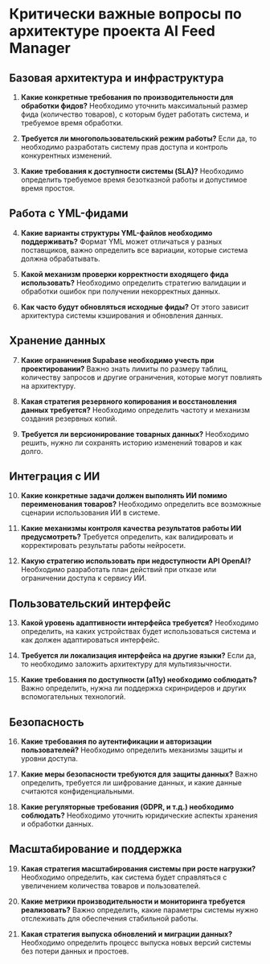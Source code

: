 # Критически важные вопросы по архитектуре проекта AI Feed Manager

## Базовая архитектура и инфраструктура
1. **Какие конкретные требования по производительности для обработки фидов?** Необходимо уточнить максимальный размер фида (количество товаров), с которым будет работать система, и требуемое время обработки.

2. **Требуется ли многопользовательский режим работы?** Если да, то необходимо разработать систему прав доступа и контроль конкурентных изменений.

3. **Какие требования к доступности системы (SLA)?** Необходимо определить требуемое время безотказной работы и допустимое время простоя.

## Работа с YML-фидами
4. **Какие варианты структуры YML-файлов необходимо поддерживать?** Формат YML может отличаться у разных поставщиков, важно определить все вариации, которые система должна обрабатывать.

5. **Какой механизм проверки корректности входящего фида использовать?** Необходимо определить стратегию валидации и обработки ошибок при получении некорректных данных.

6. **Как часто будут обновляться исходные фиды?** От этого зависит архитектура системы кэширования и обновления данных.

## Хранение данных
7. **Какие ограничения Supabase необходимо учесть при проектировании?** Важно знать лимиты по размеру таблиц, количеству запросов и другие ограничения, которые могут повлиять на архитектуру.

8. **Какая стратегия резервного копирования и восстановления данных требуется?** Необходимо определить частоту и механизм создания резервных копий.

9. **Требуется ли версионирование товарных данных?** Необходимо решить, нужно ли сохранять историю изменений товаров и как долго.

## Интеграция с ИИ
10. **Какие конкретные задачи должен выполнять ИИ помимо переименования товаров?** Необходимо определить все возможные сценарии использования ИИ в системе.

11. **Какие механизмы контроля качества результатов работы ИИ предусмотреть?** Требуется определить, как валидировать и корректировать результаты работы нейросети.

12. **Какую стратегию использовать при недоступности API OpenAI?** Необходимо разработать план действий при отказе или ограничении доступа к сервису ИИ.

## Пользовательский интерфейс
13. **Какой уровень адаптивности интерфейса требуется?** Необходимо определить, на каких устройствах будет использоваться система и как должен адаптироваться интерфейс.

14. **Требуется ли локализация интерфейса на другие языки?** Если да, то необходимо заложить архитектуру для мультиязычности.

15. **Какие требования по доступности (a11y) необходимо соблюдать?** Важно определить, нужна ли поддержка скринридеров и других вспомогательных технологий.

## Безопасность
16. **Какие требования по аутентификации и авторизации пользователей?** Необходимо определить механизмы защиты и уровни доступа.

17. **Какие меры безопасности требуются для защиты данных?** Важно определить, требуется ли шифрование данных, и какие данные считаются конфиденциальными.

18. **Какие регуляторные требования (GDPR, и т.д.) необходимо соблюдать?** Необходимо уточнить юридические аспекты хранения и обработки данных.

## Масштабирование и поддержка
19. **Какая стратегия масштабирования системы при росте нагрузки?** Необходимо определить, как система будет справляться с увеличением количества товаров и пользователей.

20. **Какие метрики производительности и мониторинга требуется реализовать?** Важно определить, какие параметры системы нужно отслеживать для обеспечения стабильной работы.

21. **Какая стратегия выпуска обновлений и миграции данных?** Необходимо определить процесс выпуска новых версий системы без потери данных и простоев. 